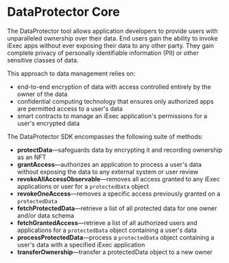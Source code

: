 # DataProtector Core

The DataProtector tool allows application developers to provide users with
unparalleled ownership over their data. End users gain the ability to invoke
iExec apps without ever exposing their data to any other party. They gain
complete privacy of personally identifiable information (PII) or other sensitive
classes of data.

This approach to data management relies on:

- end-to-end encryption of data with access controlled entirely by the owner of
  the data
- confidential computing technology that ensures only authorized apps are
  permitted access to a user's data
- smart contracts to manage an iExec application's permissions for a user's
  encrypted data

The DataProtector SDK encompasses the following suite of methods:

- **protectData**—safeguards data by encrypting it and recording ownership as an
  NFT
- **grantAccess**—authorizes an application to process a user's data without
  exposing the data to any external system or user review
- **revokeAllAccessObservable**—removes all access granted to any iExec
  applications or user for a `protectedData` object
- **revokeOneAccess**—removes a specific access previously granted on a
  `protectedData`
- **fetchProtectedData**—retrieve a list of all protected data for one owner
  and/or data schema
- **fetchGrantedAccess**—retrieve a list of all authorized users and
  applications for a `protectedData` object containing a user's data
- **processProtectedData**—process a `protectedData` object containing a user's
  data with a specified iExec application
- **transferOwnership**—transfer a protectedData object to a new owner
